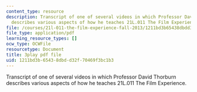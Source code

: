 ```yaml
---
content_type: resource
description: Transcript of one of several videos in which Professor David Thorburn
  describes various aspects of how he teaches 21L.011 The Film Experience.
file: /courses/21l-011-the-film-experience-fall-2013/1211bd3b65438dbdd32f70469f3bc1b3_r8quwPWwurA.pdf
file_type: application/pdf
learning_resource_types: []
ocw_type: OCWFile
resourcetype: Document
title: 3play pdf file
uid: 1211bd3b-6543-8dbd-d32f-70469f3bc1b3
---
```

Transcript of one of several videos in which Professor David Thorburn describes various aspects of how he teaches 21L.011 The Film Experience.

